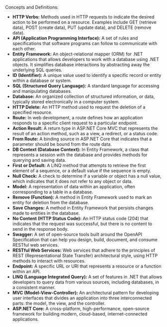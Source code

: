 Concepts and Definitions:

*   **HTTP Verbs:** Methods used in HTTP requests to indicate the desired action to be performed on a resource. Examples include GET (retrieve data), POST (create data), PUT (update data), and DELETE (remove data).
*   **API (Application Programming Interface):** A set of rules and specifications that software programs can follow to communicate with each other.
*   **Entity Framework:** An object-relational mapper (ORM) for .NET applications that allows developers to work with a database using .NET objects. It simplifies database interactions by abstracting away the underlying SQL queries.
*   **ID (Identifier):** A unique value used to identify a specific record or entity within a database or system.
*   **SQL (Structured Query Language):** A standard language for accessing and manipulating databases.
*   **Database:** An organized collection of structured information, or data, typically stored electronically in a computer system.
*   **HTTP Delete:** An HTTP method used to request the deletion of a specified resource.
*   **Route:** In web development, a route defines how an application responds to a specific client request to a particular endpoint.
*   **Action Result:** A return type in ASP.NET Core MVC that represents the result of an action method, such as a view, a redirect, or a status code.
*   **From Route:** A binding source in ASP.NET Core that indicates that a parameter should be bound from the route data.
*   **DB Context (Database Context):** In Entity Framework, a class that represents a session with the database and provides methods for querying and saving data.
*   **First or Default:** A LINQ method that attempts to retrieve the first element of a sequence, or a default value if the sequence is empty.
*   **Null Check:** A check to determine if a variable or object has a null value, which indicates that it does not refer to any object or data.
*   **Model:** A representation of data within an application, often corresponding to a table in a database.
*   **Remove (Function):** A method in Entity Framework used to mark an entity for deletion from the database.
*   **Save Changes:** A method in Entity Framework that persists changes made to entities in the database.
*   **No Content (HTTP Status Code):** An HTTP status code (204) that indicates that the request was successful, but there is no content to send in the response body.
*   **Swagger:** A set of open-source tools built around the OpenAPI Specification that can help you design, build, document, and consume RESTful web services.
*   **RESTful Web Services:** Web services that adhere to the principles of REST (Representational State Transfer) architectural style, using HTTP methods to interact with resources.
*   **Endpoint:** A specific URL or URI that represents a resource or a function within an API.
*   **LINQ (Language Integrated Query):** A set of features in .NET that allows developers to query data from various sources, including databases, in a consistent manner.
*   **MVC (Model-View-Controller):** An architectural pattern for developing user interfaces that divides an application into three interconnected parts: the model, the view, and the controller.
*   **ASP.NET Core:** A cross-platform, high-performance, open-source framework for building modern, cloud-based, internet-connected applications.